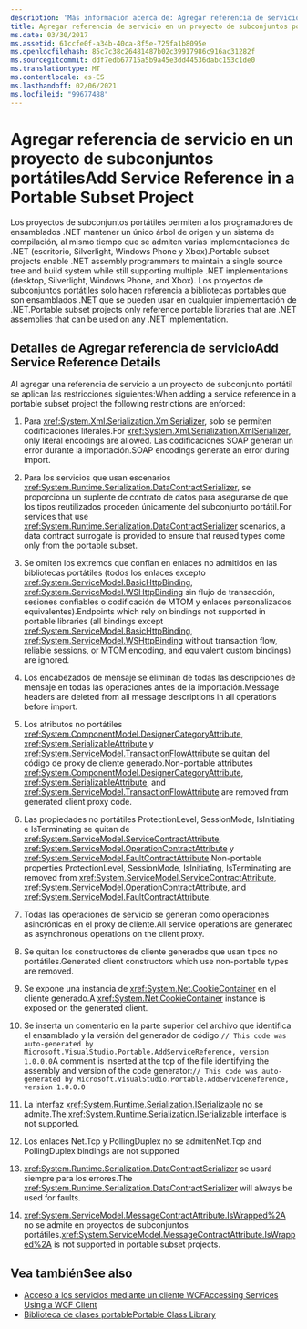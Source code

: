 ```yaml
---
description: 'Más información acerca de: Agregar referencia de servicio en un proyecto de subconjunto portátil'
title: Agregar referencia de servicio en un proyecto de subconjuntos portátiles
ms.date: 03/30/2017
ms.assetid: 61ccfe0f-a34b-40ca-8f5e-725fa1b8095e
ms.openlocfilehash: 85c7c38c26481487b02c39917986c916ac31282f
ms.sourcegitcommit: ddf7edb67715a5b9a45e3dd44536dabc153c1de0
ms.translationtype: MT
ms.contentlocale: es-ES
ms.lasthandoff: 02/06/2021
ms.locfileid: "99677488"
---
```

# <a name="add-service-reference-in-a-portable-subset-project"></a><span data-ttu-id="bd9c3-103">Agregar referencia de servicio en un proyecto de subconjuntos portátiles</span><span class="sxs-lookup"><span data-stu-id="bd9c3-103">Add Service Reference in a Portable Subset Project</span></span>

<span data-ttu-id="bd9c3-104">Los proyectos de subconjuntos portátiles permiten a los programadores de ensamblados .NET mantener un único árbol de origen y un sistema de compilación, al mismo tiempo que se admiten varias implementaciones de .NET (escritorio, Silverlight, Windows Phone y Xbox).</span><span class="sxs-lookup"><span data-stu-id="bd9c3-104">Portable subset projects enable .NET assembly programmers to maintain a single source tree and build system while still supporting multiple .NET implementations (desktop, Silverlight, Windows Phone, and Xbox).</span></span> <span data-ttu-id="bd9c3-105">Los proyectos de subconjuntos portátiles solo hacen referencia a bibliotecas portables que son ensamblados .NET que se pueden usar en cualquier implementación de .NET.</span><span class="sxs-lookup"><span data-stu-id="bd9c3-105">Portable subset projects only reference portable libraries that are .NET assemblies that can be used on any .NET implementation.</span></span>
  
## <a name="add-service-reference-details"></a><span data-ttu-id="bd9c3-106">Detalles de Agregar referencia de servicio</span><span class="sxs-lookup"><span data-stu-id="bd9c3-106">Add Service Reference Details</span></span>  

 <span data-ttu-id="bd9c3-107">Al agregar una referencia de servicio a un proyecto de subconjunto portátil se aplican las restricciones siguientes:</span><span class="sxs-lookup"><span data-stu-id="bd9c3-107">When adding a service reference in a portable subset project the following restrictions are enforced:</span></span>  
  
1. <span data-ttu-id="bd9c3-108">Para <xref:System.Xml.Serialization.XmlSerializer>, solo se permiten codificaciones literales.</span><span class="sxs-lookup"><span data-stu-id="bd9c3-108">For <xref:System.Xml.Serialization.XmlSerializer>, only literal encodings are allowed.</span></span> <span data-ttu-id="bd9c3-109">Las codificaciones SOAP generan un error durante la importación.</span><span class="sxs-lookup"><span data-stu-id="bd9c3-109">SOAP encodings generate an error during import.</span></span>  
  
2. <span data-ttu-id="bd9c3-110">Para los servicios que usan escenarios <xref:System.Runtime.Serialization.DataContractSerializer>, se proporciona un suplente de contrato de datos para asegurarse de que los tipos reutilizados proceden únicamente del subconjunto portátil.</span><span class="sxs-lookup"><span data-stu-id="bd9c3-110">For services that use <xref:System.Runtime.Serialization.DataContractSerializer> scenarios, a data contract surrogate is provided to ensure that reused types come only from the portable subset.</span></span>  
  
3. <span data-ttu-id="bd9c3-111">Se omiten los extremos que confían en enlaces no admitidos en las bibliotecas portátiles (todos los enlaces excepto <xref:System.ServiceModel.BasicHttpBinding>, <xref:System.ServiceModel.WSHttpBinding> sin flujo de transacción, sesiones confiables o codificación de MTOM y enlaces personalizados equivalentes).</span><span class="sxs-lookup"><span data-stu-id="bd9c3-111">Endpoints which rely on bindings not supported in portable libraries (all bindings except <xref:System.ServiceModel.BasicHttpBinding>, <xref:System.ServiceModel.WSHttpBinding> without transaction flow, reliable sessions, or MTOM encoding, and equivalent custom bindings) are ignored.</span></span>  
  
4. <span data-ttu-id="bd9c3-112">Los encabezados de mensaje se eliminan de todas las descripciones de mensaje en todas las operaciones antes de la importación.</span><span class="sxs-lookup"><span data-stu-id="bd9c3-112">Message headers are deleted from all message descriptions in all operations before import.</span></span>  
  
5. <span data-ttu-id="bd9c3-113">Los atributos no portátiles <xref:System.ComponentModel.DesignerCategoryAttribute>, <xref:System.SerializableAttribute> y <xref:System.ServiceModel.TransactionFlowAttribute> se quitan del código de proxy de cliente generado.</span><span class="sxs-lookup"><span data-stu-id="bd9c3-113">Non-portable attributes <xref:System.ComponentModel.DesignerCategoryAttribute>, <xref:System.SerializableAttribute>, and <xref:System.ServiceModel.TransactionFlowAttribute> are removed from generated client proxy code.</span></span>  
  
6. <span data-ttu-id="bd9c3-114">Las propiedades no portátiles ProtectionLevel, SessionMode, IsInitiating e IsTerminating se quitan de <xref:System.ServiceModel.ServiceContractAttribute>, <xref:System.ServiceModel.OperationContractAttribute> y <xref:System.ServiceModel.FaultContractAttribute>.</span><span class="sxs-lookup"><span data-stu-id="bd9c3-114">Non-portable properties ProtectionLevel, SessionMode, IsInitiating, IsTerminating are removed from <xref:System.ServiceModel.ServiceContractAttribute>, <xref:System.ServiceModel.OperationContractAttribute>, and <xref:System.ServiceModel.FaultContractAttribute>.</span></span>  
  
7. <span data-ttu-id="bd9c3-115">Todas las operaciones de servicio se generan como operaciones asincrónicas en el proxy de cliente.</span><span class="sxs-lookup"><span data-stu-id="bd9c3-115">All service operations are generated as asynchronous operations on the client proxy.</span></span>  
  
8. <span data-ttu-id="bd9c3-116">Se quitan los constructores de cliente generados que usan tipos no portátiles.</span><span class="sxs-lookup"><span data-stu-id="bd9c3-116">Generated client constructors which use non-portable types are removed.</span></span>  
  
9. <span data-ttu-id="bd9c3-117">Se expone una instancia de <xref:System.Net.CookieContainer> en el cliente generado.</span><span class="sxs-lookup"><span data-stu-id="bd9c3-117">A <xref:System.Net.CookieContainer> instance is exposed on the generated client.</span></span>  
  
10. <span data-ttu-id="bd9c3-118">Se inserta un comentario en la parte superior del archivo que identifica el ensamblado y la versión del generador de código:`// This code was auto-generated by Microsoft.VisualStudio.Portable.AddServiceReference, version 1.0.0.0`</span><span class="sxs-lookup"><span data-stu-id="bd9c3-118">A comment is inserted at the top of the file identifying the assembly and version of the code generator:`// This code was auto-generated by Microsoft.VisualStudio.Portable.AddServiceReference, version 1.0.0.0`</span></span>  
  
11. <span data-ttu-id="bd9c3-119">La interfaz <xref:System.Runtime.Serialization.ISerializable> no se admite.</span><span class="sxs-lookup"><span data-stu-id="bd9c3-119">The <xref:System.Runtime.Serialization.ISerializable> interface is not supported.</span></span>  
  
12. <span data-ttu-id="bd9c3-120">Los enlaces Net.Tcp y PollingDuplex no se admiten</span><span class="sxs-lookup"><span data-stu-id="bd9c3-120">Net.Tcp and PollingDuplex bindings are not supported</span></span>  
  
13. <span data-ttu-id="bd9c3-121"><xref:System.Runtime.Serialization.DataContractSerializer> se usará siempre para los errores.</span><span class="sxs-lookup"><span data-stu-id="bd9c3-121">The <xref:System.Runtime.Serialization.DataContractSerializer> will always be used for faults.</span></span>  
  
14. <span data-ttu-id="bd9c3-122"><xref:System.ServiceModel.MessageContractAttribute.IsWrapped%2A> no se admite en proyectos de subconjuntos portátiles.</span><span class="sxs-lookup"><span data-stu-id="bd9c3-122"><xref:System.ServiceModel.MessageContractAttribute.IsWrapped%2A> is not supported in portable subset projects.</span></span>  
  
## <a name="see-also"></a><span data-ttu-id="bd9c3-123">Vea también</span><span class="sxs-lookup"><span data-stu-id="bd9c3-123">See also</span></span>

- [<span data-ttu-id="bd9c3-124">Acceso a los servicios mediante un cliente WCF</span><span class="sxs-lookup"><span data-stu-id="bd9c3-124">Accessing Services Using a WCF Client</span></span>](accessing-services-using-a-wcf-client.md)
- [<span data-ttu-id="bd9c3-125">Biblioteca de clases portable</span><span class="sxs-lookup"><span data-stu-id="bd9c3-125">Portable Class Library</span></span>](../cross-platform/portable-class-library.md)
